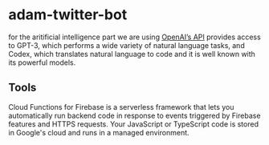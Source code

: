 # adam-twitter-bot

for the aritificial intelligence part we are using [OpenAI’s API](https://openai.com/) provides access to GPT-3, which performs a wide variety of natural language tasks, and Codex, which translates natural language to code and it is well known with its powerful models.


## Tools
Cloud Functions for Firebase is a serverless framework that lets you automatically run backend code in response to events triggered by Firebase features and HTTPS requests. Your JavaScript or TypeScript code is stored in Google's cloud and runs in a managed environment.


